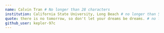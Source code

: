 ```yaml
---
name: Calvin Tran # No longer than 28 characters
institution: California State University, Long Beach # no longer than 58 characters
quote: there is no tomorrow, so don't let your dreams be dreams. # no longer than 100 characters, avoid using quotes(") to guarantee the format remains the same.
github_user: kepler-97c
---
```

